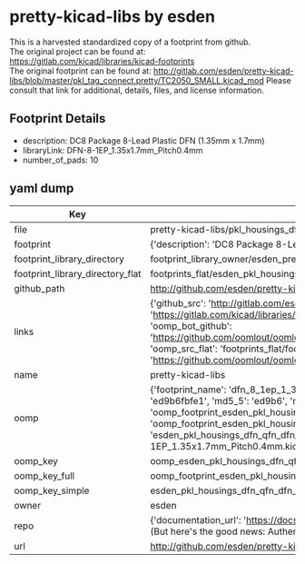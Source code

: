 # pretty-kicad-libs by esden  
This is a harvested standardized copy of a footprint from github.  
The original project can be found at:  
https://gitlab.com/kicad/libraries/kicad-footprints  
The original footprint can be found at:
http://gitlab.com/esden/pretty-kicad-libs/blob/master/pkl_tag_connect.pretty/TC2050_SMALL.kicad_mod
Please consult that link for additional, details, files, and license information.  
## Footprint Details
* description: DC8 Package 8-Lead Plastic DFN (1.35mm x 1.7mm)  
* libraryLink: DFN-8-1EP_1.35x1.7mm_Pitch0.4mm  
* number_of_pads: 10  
## yaml dump  
| Key | Value |  
| --- | --- |  
| file | pretty-kicad-libs/pkl_housings_dfn_qfn.pretty/DFN-8-1EP_1.35x1.7mm_Pitch0.4mm.kicad_mod |  
| footprint | {'description': 'DC8 Package 8-Lead Plastic DFN (1.35mm x 1.7mm)', 'libraryLink': 'DFN-8-1EP_1.35x1.7mm_Pitch0.4mm', 'number_of_pads': 10} |  
| footprint_library_directory | footprint_library_owner/esden_pretty-kicad-libs |  
| footprint_library_directory_flat | footprints_flat/esden_pkl_housings_dfn_qfn_dfn_8_1ep_1_35x1_7mm_pitch0_4mm/working |  
| github_path | http://github.com/esden/pretty-kicad-libs/blob/master/pkl_housings_dfn_qfn.pretty/DFN-8-1EP_1.35x1.7mm_Pitch0.4mm.kicad_mod |  
| links | {'github_src': 'http://gitlab.com/esden/pretty-kicad-libs/blob/master/pkl_tag_connect.pretty/TC2050_SMALL.kicad_mod', 'github_src_repo': 'https://gitlab.com/kicad/libraries/kicad-footprints', 'oomp_bot': 'footprints/esden_pkl_housings_dfn_qfn_dfn_8_1ep_1_35x1_7mm_pitch0_4mm/working', 'oomp_bot_github': 'https://github.com/oomlout/oomlout_oomp_footprint_bot/tree/main/footprints/esden_pkl_housings_dfn_qfn_dfn_8_1ep_1_35x1_7mm_pitch0_4mm/working', 'oomp_src_flat': 'footprints_flat/footprints_flat/esden_pkl_housings_dfn_qfn_dfn_8_1ep_1_35x1_7mm_pitch0_4mm/working', 'oomp_src_flat_github': 'https://github.com/oomlout/oomlout_oomp_footprint_src/tree/main/footprints_flat/esden_pkl_housings_dfn_qfn_dfn_8_1ep_1_35x1_7mm_pitch0_4mm/working'} |  
| name | pretty-kicad-libs |  
| oomp | {'footprint_name': 'dfn_8_1ep_1_35x1_7mm_pitch0_4mm', 'library_name': 'pkl_housings_dfn_qfn', 'md5': 'ed9b6fbfe11a31b9c808474252856f30', 'md5_10': 'ed9b6fbfe1', 'md5_5': 'ed9b6', 'md5_6': 'ed9b6f', 'oomp_key': 'oomp_esden_pkl_housings_dfn_qfn_dfn_8_1ep_1_35x1_7mm_pitch0_4mm', 'oomp_key_extra': 'oomp_footprint_esden_pkl_housings_dfn_qfn_dfn_8_1ep_1_35x1_7mm_pitch0_4mm', 'oomp_key_full': 'oomp_footprint_esden_pkl_housings_dfn_qfn_dfn_8_1ep_1_35x1_7mm_pitch0_4mm_ed9b6f', 'oomp_key_simple': 'esden_pkl_housings_dfn_qfn_dfn_8_1ep_1_35x1_7mm_pitch0_4mm', 'original_filename': 'pretty-kicad-libs/pkl_housings_dfn_qfn.pretty/DFN-8-1EP_1.35x1.7mm_Pitch0.4mm.kicad_mod', 'owner_name': 'esden'} |  
| oomp_key | oomp_esden_pkl_housings_dfn_qfn_dfn_8_1ep_1_35x1_7mm_pitch0_4mm |  
| oomp_key_full | oomp_footprint_esden_pkl_housings_dfn_qfn_dfn_8_1ep_1_35x1_7mm_pitch0_4mm |  
| oomp_key_simple | esden_pkl_housings_dfn_qfn_dfn_8_1ep_1_35x1_7mm_pitch0_4mm |  
| owner | esden |  
| repo | {'documentation_url': 'https://docs.github.com/rest/overview/resources-in-the-rest-api#rate-limiting', 'message': "API rate limit exceeded for 84.66.173.59. (But here's the good news: Authenticated requests get a higher rate limit. Check out the documentation for more details.)"} |  
| url | http://github.com/esden/pretty-kicad-libs |  

